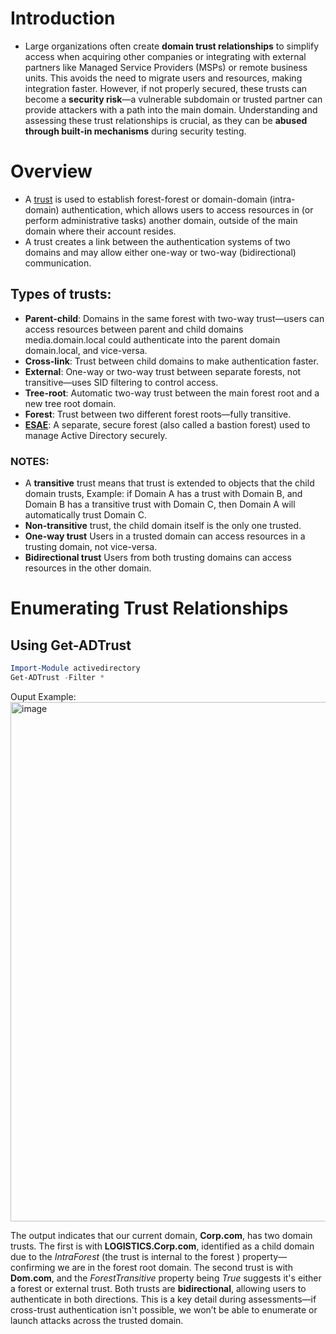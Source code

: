 # Introduction
- Large organizations often create **domain trust relationships** to simplify access when acquiring other companies or integrating with external partners like Managed Service Providers (MSPs) or remote business units. This avoids the need to migrate users and resources, making integration faster. However, if not properly secured, these trusts can become a **security risk**—a vulnerable subdomain or trusted partner can provide attackers with a path into the main domain. Understanding and assessing these trust relationships is crucial, as they can be **abused through built-in mechanisms** during security testing.
# Overview
- A [trust](https://learn.microsoft.com/en-us/archive/technet-wiki/50969.active-directory-forest-trust-attention-points) is used to establish forest-forest or domain-domain (intra-domain) authentication, which allows users to access resources in (or perform administrative tasks) another domain, outside of the main domain where their account resides. 
- A trust creates a link between the authentication systems of two domains and may allow either one-way or two-way (bidirectional) communication.
## Types of trusts:
* **Parent-child**: Domains in the same forest with two-way trust—users can access resources between parent and child domains media.domain.local could authenticate into the parent domain domain.local, and vice-versa.
* **Cross-link**: Trust between child domains to make authentication faster.
* **External**: One-way or two-way trust between separate forests, not transitive—uses SID filtering to control access.
* **Tree-root**: Automatic two-way trust between the main forest root and a new tree root domain.
* **Forest**: Trust between two different forest roots—fully transitive.
* **[ESAE](https://learn.microsoft.com/en-us/security/privileged-access-workstations/esae-retirement)**: A separate, secure forest (also called a bastion forest) used to manage Active Directory securely.
### **NOTES**: 
- A **transitive** trust means that trust is extended to objects that the child domain trusts, Example: if Domain A has a trust with Domain B, and Domain B has a transitive trust with Domain C, then Domain A will automatically trust Domain C.
- **Non-transitive** trust, the child domain itself is the only one trusted.
- **One-way trust** Users in a trusted domain can access resources in a trusting domain, not vice-versa.
- **Bidirectional trust** Users from both trusting domains can access resources in the other domain.
# Enumerating Trust Relationships
## Using Get-ADTrust
```powershell
Import-Module activedirectory
Get-ADTrust -Filter *
```
Ouput Example:
<img width="1485" height="831" alt="image" src="https://github.com/user-attachments/assets/096e98be-0717-4249-a2c2-ae6dd9b8732b" />

The output indicates that our current domain, **Corp.com**, has two domain trusts. The first is with **LOGISTICS.Corp.com**, identified as a child domain due to the *IntraForest* (the trust is internal to the forest ) property—confirming we are in the forest root domain. The second trust is with **Dom.com**, and the *ForestTransitive* property being *True* suggests it's either a forest or external trust. Both trusts are **bidirectional**, allowing users to authenticate in both directions. This is a key detail during assessments—if cross-trust authentication isn't possible, we won’t be able to enumerate or launch attacks across the trusted domain.
